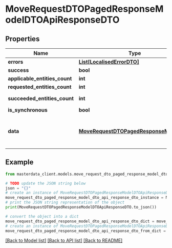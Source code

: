 # MoveRequestDTOPagedResponseModelDTOApiResponseDTO


## Properties

Name | Type | Description | Notes
------------ | ------------- | ------------- | -------------
**errors** | [**List[LocalisedErrorDTO]**](LocalisedErrorDTO.md) |  | [optional] 
**success** | **bool** |  | [optional] 
**applicable_entities_count** | **int** |  | [optional] 
**requested_entities_count** | **int** |  | [optional] 
**succeeded_entities_count** | **int** |  | [optional] [readonly] 
**is_synchronous** | **bool** |  | [optional] 
**data** | [**MoveRequestDTOPagedResponseModelDTO**](MoveRequestDTOPagedResponseModelDTO.md) | The updated entity in case of modifications or creation | [optional] 

## Example

```python
from masterdata_client.models.move_request_dto_paged_response_model_dto_api_response_dto import MoveRequestDTOPagedResponseModelDTOApiResponseDTO

# TODO update the JSON string below
json = "{}"
# create an instance of MoveRequestDTOPagedResponseModelDTOApiResponseDTO from a JSON string
move_request_dto_paged_response_model_dto_api_response_dto_instance = MoveRequestDTOPagedResponseModelDTOApiResponseDTO.from_json(json)
# print the JSON string representation of the object
print(MoveRequestDTOPagedResponseModelDTOApiResponseDTO.to_json())

# convert the object into a dict
move_request_dto_paged_response_model_dto_api_response_dto_dict = move_request_dto_paged_response_model_dto_api_response_dto_instance.to_dict()
# create an instance of MoveRequestDTOPagedResponseModelDTOApiResponseDTO from a dict
move_request_dto_paged_response_model_dto_api_response_dto_from_dict = MoveRequestDTOPagedResponseModelDTOApiResponseDTO.from_dict(move_request_dto_paged_response_model_dto_api_response_dto_dict)
```
[[Back to Model list]](../README.md#documentation-for-models) [[Back to API list]](../README.md#documentation-for-api-endpoints) [[Back to README]](../README.md)


